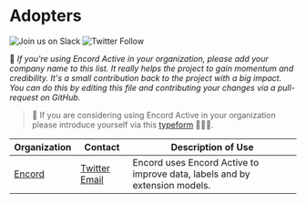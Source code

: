 # Adopters

<div>
  <a href="https://join.slack.com/t/encordactive/shared_invite/zt-1hc2vqur9-Fzj1EEAHoqu91sZ0CX0A7Q" target="_blank" style="text-decoration:none">
    <img alt="Join us on Slack" src="https://img.shields.io/badge/Join_Our_Community-4A154B?label=&logo=slack&logoColor=white">
  </a>
  <a href="https://twitter.com/encord_team" target="_blank" style="text-decoration:none">
    <img alt="Twitter Follow" src="https://img.shields.io/twitter/follow/encord_team?label=%40encord_team&amp;style=social">
  </a>
</div>

🦩 _If you're using Encord Active in your organization, please add your company name to this list. It really helps the project to gain momentum and credibility. It's a small contribution back to the project with a big impact. You can do this by editing this file and contributing your changes via a pull-request on GitHub._

> 👋 If you are considering using Encord Active in your organization please introduce yourself via this [typeform](https://l3yr0zko9ed.typeform.com/to/FLp6fV1R?typeform-source=landing_home) 🙇🏻‍♂️.

| Organization                     | Contact                                                                      | Description of Use                                                         |
|----------------------------------|------------------------------------------------------------------------------|----------------------------------------------------------------------------|
| [Encord](https://www.encord.com) | [Twitter](https://twitter.com/encord_team) [Email](mailto:active@encord.com) | Encord uses Encord Active to improve data, labels and by extension models. |
